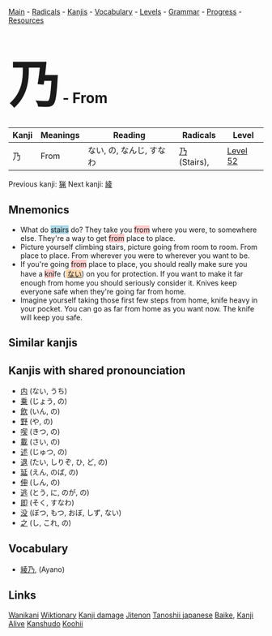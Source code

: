 <style> bigfont {font-size: 100px}</style>
[Main](../README.md) -
[Radicals](../radicals.md) -
[Kanjis](../kanjis.md) -
[Vocabulary](../vocabulary.md) -
[Levels](../levels.md) -
[Grammar](../grammar.md) - 
[Progress](../progress.md) -
[Resources](../resources.md)
# <bigfont> 乃</bigfont> - From 

| Kanji | Meanings | Reading | Radicals | Level |
| --- | --- | --- | --- | --- |
| 乃 | From | ない, の, なんじ, すなわ | [乃](../radicals/乃.md) (Stairs),  | [Level 52](../levels/wk_level52.md) |

Previous kanji: [猟](猟.md) Next kanji: [綾](綾.md) 

## Mnemonics
 * What do <span style="background-color:#ADD8E6"> stairs</span> do? They take you <span style="background-color:#ffcccb"> from</span> where you were, to somewhere else. They're a way to get <span style="background-color:#ffcccb"> from</span> place to place.
* Picture yourself climbing stairs, picture going from room to room. From place to place. From wherever you were to wherever you want to be.
* If you're going <span style="background-color:#ffcccb"> from</span> place to place, you should really make sure you have a <span style="background-color:#ffcccb"> kni</span>fe (<span style="background-color:#fed8b1"> [ない](https://jisho.org/search/ない)</span>) on you for protection. If you want to make it far enough from home you should seriously consider it. Knives keep everyone safe when they're going far from home.
* Imagine yourself taking those first few steps from home, knife heavy in your pocket. You can go as far from home as you want now. The knife will keep you safe.


## Similar kanjis
 


## Kanjis with shared pronounciation
 * [内](内.md) (ない, うち)
* [乗](乗.md) (じょう, の)
* [飲](飲.md) (いん, の)
* [野](野.md) (や, の)
* [喫](喫.md) (きつ, の)
* [載](載.md) (さい, の)
* [述](述.md) (じゅつ, の)
* [退](退.md) (たい, しりぞ, ひ, ど, の)
* [延](延.md) (えん, のば, の)
* [伸](伸.md) (しん, の)
* [逃](逃.md) (とう, に, のが, の)
* [即](即.md) (そく, すなわ)
* [没](没.md) (ぼつ, もつ, おぼ, しず, ない)
* [之](之.md) (し, これ, の)



## Vocabulary
 * [綾乃](../vocabulary/乃.md), (Ayano)




## Links 


[Wanikani](https://www.wanikani.com/kanji/乃)
[Wiktionary](https://en.wiktionary.org/wiki/乃)
[Kanji damage](http://www.kanjidamage.com/kanji/search?utf8=✓&q=乃)
[Jitenon](https://jitenon.com/kanji/乃)
[Tanoshii japanese](https://www.tanoshiijapanese.com/dictionary/kanji.cfm?k=乃)
[Baike](https://baike.baidu.com/item/乃),
[Kanji Alive](https://app.kanjialive.com/乃)
[Kanshudo](https://www.kanshudo.com/searchmn?q=乃)
[Koohii](https://kanji.koohii.com/study/kanji/乃)
